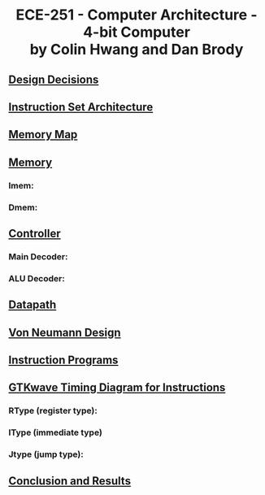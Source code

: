 <h1 align="center">ECE-251 - Computer Architecture - 4-bit Computer <br /> by Colin Hwang and Dan Brody <br />





## <u>Design Decisions</u>





## <u>Instruction Set Architecture</u>





## <u>Memory Map</u>





## <u>Memory</u>

### **Imem:**




### Dmem:



## <u>Controller</u>

### Main Decoder:





### ALU Decoder:





## <u>Datapath</u>





## <u>Von Neumann Design</u>





## <u>Instruction Programs</u>





## <u>GTKwave Timing Diagram for Instructions</u> 

### RType (register type):





### IType (immediate type)





### Jtype (jump type):





## <u>Conclusion and Results</u>









### 
